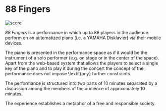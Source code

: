 # 88 Fingers

![score](https://cdn.rawgit.com/ircam-cosima/88-fingers/e8633797/visualization/assets/example.png)

*88 Fingers* is a performance in which up to 88 players in the audience perform on an automatized piano (i.e. a YAMAHA Disklavier) via their mobile devices.

The piano is presented in the performance space as if it would be the instrument of a solo performer (e.g. on stage or in the center of the space). 
Apart from the web-based system that allows the players to select a single key of the piano and to play it during the concert the concept of the performance does not impose \textit{any} further constraints. 

The performance is structured into two parts of 10 minutes separated by a discussion among the members of the audience of approximately 10 minutes.

The experience establishes a metaphor of a free and responsible society.

